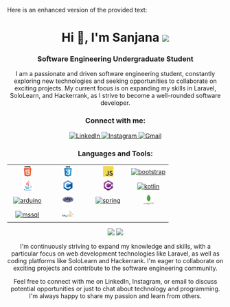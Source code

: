 Here is an enhanced version of the provided text:

<h1 align="center">Hi 👋, I'm Sanjana <img height="40" src="https://user-images.githubusercontent.com/74038190/216122028-c05b52fb-983e-4ee8-8811-6f30cd9ea5d5.png"></h1>
<h3 align="center">Software Engineering Undergraduate Student</h3>

<p align="center">
  I am a passionate and driven software engineering student, constantly exploring new technologies and seeking opportunities to collaborate on exciting projects. My current focus is on expanding my skills in Laravel, SoloLearn, and Hackerrank, as I strive to become a well-rounded software developer.
</p>

<h3 align="center">Connect with me:</h3>
<div align="center">
  <a href="https://www.linkedin.com/in/sanjana-rathnayake-a72238234/?lipi=urn%3Ali%3Apage%3Ad_flagship3_feed%3BuMJ6uxNOTvKn%2F3S1vIgabQ%3D%3D" target="_blank">
    <img src="https://img.shields.io/badge/LinkedIn-0077B5?style=for-the-badge&logo=linkedin&logoColor=white" alt="LinkedIn" />
  </a>
  <a href="https://www.instagram.com/sanja_narathnayake/" target="_blank">
    <img src="https://img.shields.io/badge/Instagram-E4405F?style=for-the-badge&logo=instagram&logoColor=white" alt="Instagram" />
  </a>
  <a href="mailto:sanjanarathnayake692@gmail.com">
    <img src="https://img.shields.io/badge/Gmail-D14836?style=for-the-badge&logo=gmail&logoColor=white" alt="Gmail" />
  </a>
</div>

<h3 align="center">Languages and Tools:</h3>
<div align="center">
  <table>
    <tr>
      <td align="center" width="80">
        <a href="https://www.w3.org/html/" target="_blank" rel="noreferrer">
          <img src="https://raw.githubusercontent.com/devicons/devicon/master/icons/html5/html5-original-wordmark.svg" alt="html5" width="25" height="25"/>
        </a>
      </td>
      <td align="center" width="80">
        <a href="https://www.w3schools.com/css/" target="_blank" rel="noreferrer">
          <img src="https://raw.githubusercontent.com/devicons/devicon/master/icons/css3/css3-original-wordmark.svg" alt="css3" width="25" height="25"/>
        </a>
      </td>
      <td align="center" width="80">
        <a href="https://developer.mozilla.org/en-US/docs/Web/JavaScript" target="_blank" rel="noreferrer">
          <img src="https://raw.githubusercontent.com/devicons/devicon/master/icons/javascript/javascript-original.svg" alt="javascript" width="25" height="25"/>
        </a>
      </td>
      <td align="center" width="80">
        <a href="https://getbootstrap.com" target="_blank" rel="noreferrer">
          <img src="https://upload.wikimedia.org/wikipedia/commons/b/b2/Bootstrap_logo.svg" alt="bootstrap" width="25" height="25"/>
        </a>
      </td>
    </tr>
    <tr>
      <td align="center" width="80">
        <a href="https://www.java.com" target="_blank" rel="noreferrer">
          <img src="https://raw.githubusercontent.com/devicons/devicon/master/icons/java/java-original.svg" alt="java" width="25" height="25"/>
        </a>
      </td>
      <td align="center" width="80">
        <a href="https://www.cprogramming.com/" target="_blank" rel="noreferrer">
          <img src="https://raw.githubusercontent.com/devicons/devicon/master/icons/c/c-original.svg" alt="c" width="25" height="25"/>
        </a>
      </td>
      <td align="center" width="80">
        <a href="https://www.w3schools.com/cs/" target="_blank" rel="noreferrer">
          <img src="https://raw.githubusercontent.com/devicons/devicon/master/icons/csharp/csharp-original.svg" alt="csharp" width="25" height="25"/>
        </a>
      </td>
      <td align="center" width="80">
        <a href="https://kotlinlang.org" target="_blank" rel="noreferrer">
          <img src="https://www.vectorlogo.zone/logos/kotlinlang/kotlinlang-icon.svg" alt="kotlin" width="25" height="25"/>
        </a>
      </td>
    </tr>
    <tr>
      <td align="center" width="80">
        <a href="https://www.arduino.cc/" target="_blank" rel="noreferrer">
          <img src="https://cdn.worldvectorlogo.com/logos/arduino-1.svg" alt="arduino" width="25" height="25"/>
        </a>
      </td>
      <td align="center" width="80">
        <a href="https://www.php.net" target="_blank" rel="noreferrer">
          <img src="https://raw.githubusercontent.com/devicons/devicon/master/icons/php/php-original.svg" alt="php" width="25" height="25"/>
        </a>
      </td>
      <td align="center" width="80">
        <a href="https://spring.io/" target="_blank" rel="noreferrer">
          <img src="https://www.vectorlogo.zone/logos/springio/springio-icon.svg" alt="spring" width="25" height="25"/>
        </a>
      </td>
      <td align="center" width="80">
        <a href="https://www.mongodb.com/" target="_blank" rel="noreferrer">
          <img src="https://raw.githubusercontent.com/devicons/devicon/master/icons/mongodb/mongodb-original-wordmark.svg" alt="mongodb" width="25" height="25"/>
        </a>
      </td>
    </tr>
    <tr>
      <td align="center" width="80">
        <a href="https://www.microsoft.com/en-us/sql-server" target="_blank" rel="noreferrer">
          <img src="https://www.svgrepo.com/show/303229/microsoft-sql-server-logo.svg" alt="mssql" width="25" height="25"/>
        </a>
      </td>
      <td align="center" width="80">
        <a href="https://www.mysql.com/" target="_blank" rel="noreferrer">
          <img src="https://raw.githubusercontent.com/devicons/devicon/master/icons/mysql/mysql-original-wordmark.svg" alt="mysql" width="25" height="25"/>
        </a>
      </td>
    </tr>
  </table>
</div>

<p align="center">
  <img height="150" src="https://github-readme-stats.vercel.app/api?username=sanjanarathnyke&theme=react&show_icons=true&include_all_commits=true" />
  <img height="150" src="https://github-readme-stats.vercel.app/api/top-langs/?username=sanjanarathnyke&theme=react&layout=compact" />
</p>

<p align="center">
  I'm continuously striving to expand my knowledge and skills, with a particular focus on web development technologies like Laravel, as well as coding platforms like SoloLearn and Hackerrank. I'm eager to collaborate on exciting projects and contribute to the software engineering community.
</p>

<p align="center">
  Feel free to connect with me on LinkedIn, Instagram, or email to discuss potential opportunities or just to chat about technology and programming. I'm always happy to share my passion and learn from others.
</p>
